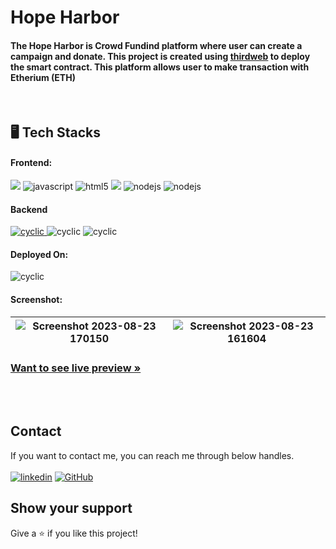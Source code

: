 <h1 align="">Hope Harbor</h1>
<h4 align="">The Hope Harbor is Crowd Fundind platform where user can create a campaign and donate. This project is created using <a href='https://thirdweb.com/'>thirdweb</a> to deploy the smart contract. This platform allows user to make transaction with Etherium (ETH) </h4>

   
<br />

<h2 align="">🖥️ Tech Stacks</h2>

<h4 align="">Frontend:</h4>

<p align="">
   <img src="https://shields.io/badge/React-27374D?logo=react&style=for-the-badge" >
  <img src="https://img.shields.io/badge/JavaScript-323330?style=for-the-badge&logo=javascript&logoColor=F7DF1E" alt="javascript" />
  <img src="https://img.shields.io/badge/HTML5-E34F26?style=for-the-badge&logo=html5&logoColor=white" alt="html5" />
  
  <img src = "https://img.shields.io/badge/-CSS3-1572B6?style=for-the-badge&logo=css3&logoColor=white">
 
  <img src="https://img.shields.io/badge/Tailwind_CSS-27374D?style=for-the-badge&logo=tailwind-css&" alt="nodejs" />
  <img src="https://img.shields.io/badge/Vite-323330?style=for-the-badge&logo=vite" alt="nodejs" />
</p>

<h4 align="">Backend</h4>

<p align="">
 <a href="https://www.coingecko.com" ><img src="https://img.shields.io/badge/thirdweb-27374D?style=for-the-badge&logo=web3.js" alt="cyclic" /> </a>
   <img src="https://img.shields.io/badge/Solidity-%23363636.svg?style=for-the-badge&logo=solidity" alt="cyclic" />
   <img src="https://img.shields.io/badge/hardhat-27374D?style=for-the-badge&logo=hardhat" alt="cyclic" />
</p>

<h4 align="">Deployed On:</h4>

<p align="">
  <img src="https://img.shields.io/badge/Netlify-430098?style=for-the-badge&logo=netlify&logoColor=white" alt="cyclic" />
</p>

<h4 align="">Screenshot:</h4>

![Screenshot 2023-08-23 170150](https://github.com/gurrudev/HopeHarbor/assets/80522156/7bd52ea1-ed6a-4109-86ec-30a1f24c5fc0) | ![Screenshot 2023-08-23 161604](https://github.com/gurrudev/HopeHarbor/assets/80522156/ae98695d-4325-4a39-a510-fb8227f7bf89) |
| :---: | :---: | 

<h3 align=""><a href="https://hopeharbor.netlify.app/"><strong>Want to see live preview »</strong></a></h3>


<br />


<br />


## Contact

If you want to contact me, you can reach me through below handles. <br /><br />
[![linkedin](https://img.shields.io/badge/Ashutosh_Pawar-0077B5?style=for-the-badge&logo=linkedin&logoColor=white)](https://www.linkedin.com/in/gurrudev/)
[![GitHub](https://img.shields.io/badge/gurrudev-27374D?style=for-the-badge&logo=Github&logoColor=white)](https://github.com/gurrudev)


## Show your support

Give a ⭐️ if you like this project!
